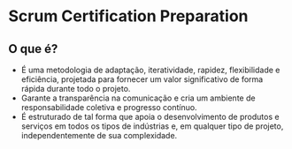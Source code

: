 # Scrum Certification Preparation

## O que é?

- É uma metodologia de adaptação, iteratividade, rapidez, flexibilidade e eficiência, projetada para fornecer um valor significativo de forma rápida durante todo o projeto.
- Garante a transparência na comunicação e cria um ambiente de responsabilidade coletiva e progresso contínuo.
- É estruturado de tal forma que apoia o desenvolvimento de produtos e serviços em todos os tipos de indústrias e, em qualquer tipo de projeto, independentemente de sua complexidade.
